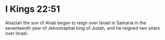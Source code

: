 # I Kings 22:51

Ahaziah the son of Ahab began to reign over Israel in Samaria in the seventeenth year of Jehoshaphat king of Judah, and he reigned two years over Israel.
